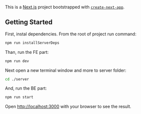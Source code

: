 This is a [Next.js](https://nextjs.org/) project bootstrapped with [`create-next-app`](https://github.com/vercel/next.js/tree/canary/packages/create-next-app).

## Getting Started

First, instal dependencies. From the root of project run command:

```bash
npm run installServerDeps
```

Than, run the FE part:

```bash
npm run dev
```

Next open a new terminal window and more to server folder:

```bash
cd ./server
```

And, run the BE part:

```bash
npm run start
```

Open [http://localhost:3000](http://localhost:3000) with your browser to see the result.
